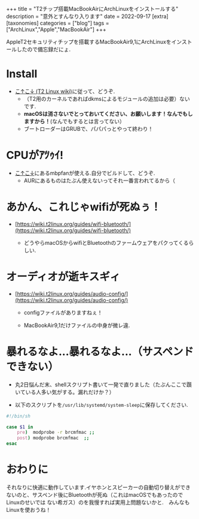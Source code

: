 +++
title = "T2チップ搭載MacBookAirにArchLinuxをインストールする"
description = "意外とすんなり入ります"
date = 2022-09-17
[extra]
[taxonomies]
categories = ["blog"]
tags = ["ArchLinux","Apple","MacBookAir"]
+++

AppleT2セキュリティチップを搭載するMacBookAir9,1にArchLinuxをインストールしたので備忘録だにょ.

# Install

- [こ↑こ↓ (T2 Linux wiki)](https://wiki.t2linux.org/distributions/arch/installation/)に従って、どうぞ.
	- （T2用のカーネルであればdkmsによるモジュールの追加は必要）ないです.
	- __macOSは消さないでとっておいてください、お願いします！なんでもしますから！__(なんでもするとは言ってない）
	- ブートローダーはGRUBで、パパパっとやって終わり！

# CPUがｱﾂｩｲ!

- [こ↑こ↓](https://wiki.t2linux.org/guides/fan/)にあるmbpfanが使える.自分でビルドして、どうぞ.
	- AURにあるものはたぶん使えないってそれ一番言われてるから（

# あかん、これじゃwifiが死ぬぅ！

- [https://wiki.t2linux.org/guides/wifi-bluetooth/](https://wiki.t2linux.org/guides/wifi-bluetooth/)

	- どうやらmacOSからwifiとBluetoothのファームウェアをパクってくるらしい.

# オーディオが逝キスギィ
- [https://wiki.t2linux.org/guides/audio-config/](https://wiki.t2linux.org/guides/audio-config/) 

	- configファイルがありますねぇ！

	- MacBookAir9,1だけファイルの中身が微レ違.

# 暴れるなよ...暴れるなよ...（サスペンドできない）

- 丸2日悩んだ末、shellスクリプト書いて一発で直りました（たぶんここで躓いている人多い気がする。漏れだけか？）

- 以下のスクリプトを`/usr/lib/systemd/system-sleep`に保存してください.

```bash
#!/bin/sh

case $1 in
    pre)  modprobe -r brcmfmac ;;
    post) modprobe brcmfmac  ;;
esac

```

# おわりに
それなりに快適に動作しています.イヤホンとスピーカーの自動切り替えができないのと、サスペンド後にBluetoothが死ぬ（これはmacOSでもあったのでLinuxのせいでは
ない希ガス）のを我慢すれば実用上問題ないかと.　みんなもLinuxを使おうね！
